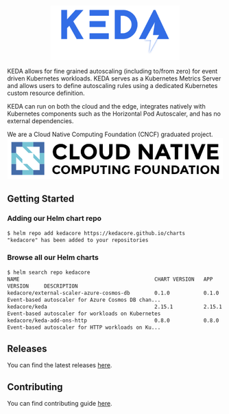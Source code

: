 <p align="center"><img src="https://raw.githubusercontent.com/kedacore/keda/main/images/keda-logo-transparent.png" width="300"/></p>
KEDA allows for fine grained autoscaling (including to/from zero) for event driven Kubernetes workloads. KEDA serves as a Kubernetes Metrics Server and allows users to define autoscaling rules using a dedicated Kubernetes custom resource definition.

KEDA can run on both the cloud and the edge, integrates natively with Kubernetes components such as the Horizontal Pod Autoscaler, and has no external dependencies.

We are a Cloud Native Computing Foundation (CNCF) graduated project.
![CNCF Logo](https://raw.githubusercontent.com/kedacore/keda/main/images/logo-cncf.svg)

## Getting Started

### Adding our Helm chart repo

```console
$ helm repo add kedacore https://kedacore.github.io/charts
"kedacore" has been added to your repositories
```

### Browse all our Helm charts

```console
$ helm search repo kedacore
NAME                                            CHART VERSION   APP VERSION     DESCRIPTION
kedacore/external-scaler-azure-cosmos-db        0.1.0           0.1.0           Event-based autoscaler for Azure Cosmos DB chan...
kedacore/keda                                   2.15.1          2.15.1          Event-based autoscaler for workloads on Kubernetes
kedacore/keda-add-ons-http                      0.8.0           0.8.0           Event-based autoscaler for HTTP workloads on Ku...
```

## Releases

You can find the latest releases [here](https://github.com/kedacore/charts/releases).

## Contributing

You can find contributing guide [here](./CONTRIBUTING.md).
